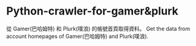 # Python-crawler-for-gamer&plurk
 從 Gamer(巴哈姆特) 和 Plurk(噗浪) 的帳號首頁取得資料。
 Get the data from account homepages of Gamer(巴哈姆特) and Plurk(噗浪). 
